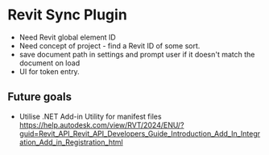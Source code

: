 ﻿# Revit Sync Plugin

- Need Revit global element ID
- Need concept of project - find a Revit ID of some sort.
- save document path in settings and prompt user if it doesn't match the document on load
- UI for token entry.


## Future goals
- Utilise .NET Add-in Utility for manifest files https://help.autodesk.com/view/RVT/2024/ENU/?guid=Revit_API_Revit_API_Developers_Guide_Introduction_Add_In_Integration_Add_in_Registration_html